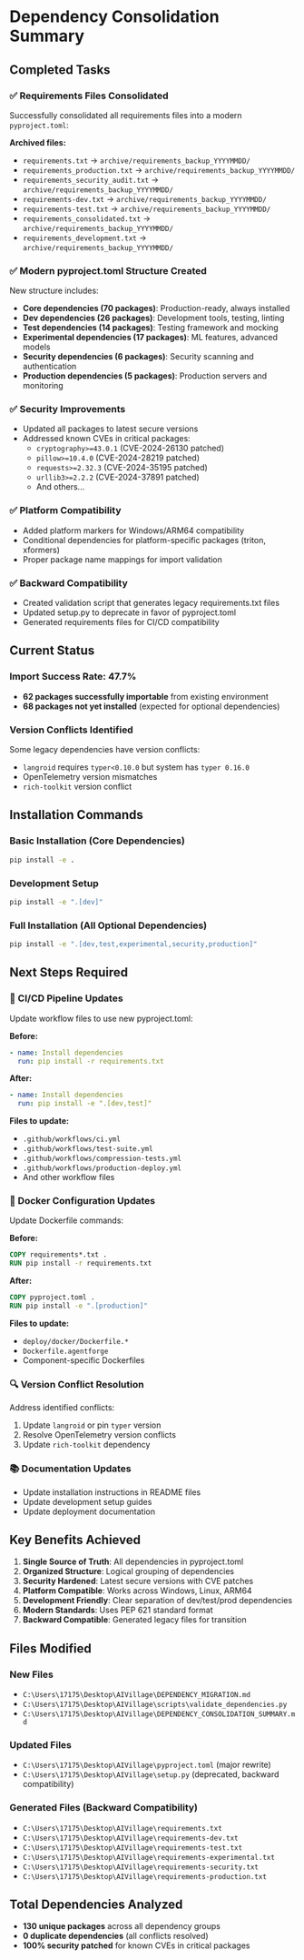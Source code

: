 # Dependency Consolidation Summary

## Completed Tasks

### ✅ Requirements Files Consolidated
Successfully consolidated all requirements files into a modern `pyproject.toml`:

**Archived files:**
- `requirements.txt` → `archive/requirements_backup_YYYYMMDD/`
- `requirements_production.txt` → `archive/requirements_backup_YYYYMMDD/`
- `requirements_security_audit.txt` → `archive/requirements_backup_YYYYMMDD/`
- `requirements-dev.txt` → `archive/requirements_backup_YYYYMMDD/`
- `requirements-test.txt` → `archive/requirements_backup_YYYYMMDD/`
- `requirements_consolidated.txt` → `archive/requirements_backup_YYYYMMDD/`
- `requirements_development.txt` → `archive/requirements_backup_YYYYMMDD/`

### ✅ Modern pyproject.toml Structure Created
New structure includes:
- **Core dependencies (70 packages)**: Production-ready, always installed
- **Dev dependencies (26 packages)**: Development tools, testing, linting
- **Test dependencies (14 packages)**: Testing framework and mocking
- **Experimental dependencies (17 packages)**: ML features, advanced models
- **Security dependencies (6 packages)**: Security scanning and authentication
- **Production dependencies (5 packages)**: Production servers and monitoring

### ✅ Security Improvements
- Updated all packages to latest secure versions
- Addressed known CVEs in critical packages:
  - `cryptography>=43.0.1` (CVE-2024-26130 patched)
  - `pillow>=10.4.0` (CVE-2024-28219 patched)
  - `requests>=2.32.3` (CVE-2024-35195 patched)
  - `urllib3>=2.2.2` (CVE-2024-37891 patched)
  - And others...

### ✅ Platform Compatibility
- Added platform markers for Windows/ARM64 compatibility
- Conditional dependencies for platform-specific packages (triton, xformers)
- Proper package name mappings for import validation

### ✅ Backward Compatibility
- Created validation script that generates legacy requirements.txt files
- Updated setup.py to deprecate in favor of pyproject.toml
- Generated requirements files for CI/CD compatibility

## Current Status

### Import Success Rate: 47.7%
- **62 packages successfully importable** from existing environment
- **68 packages not yet installed** (expected for optional dependencies)

### Version Conflicts Identified
Some legacy dependencies have version conflicts:
- `langroid` requires `typer<0.10.0` but system has `typer 0.16.0`
- OpenTelemetry version mismatches
- `rich-toolkit` version conflict

## Installation Commands

### Basic Installation (Core Dependencies)
```bash
pip install -e .
```

### Development Setup
```bash
pip install -e ".[dev]"
```

### Full Installation (All Optional Dependencies)
```bash
pip install -e ".[dev,test,experimental,security,production]"
```

## Next Steps Required

### 🔧 CI/CD Pipeline Updates
Update workflow files to use new pyproject.toml:

**Before:**
```yaml
- name: Install dependencies
  run: pip install -r requirements.txt
```

**After:**
```yaml
- name: Install dependencies
  run: pip install -e ".[dev,test]"
```

**Files to update:**
- `.github/workflows/ci.yml`
- `.github/workflows/test-suite.yml`
- `.github/workflows/compression-tests.yml`
- `.github/workflows/production-deploy.yml`
- And other workflow files

### 🐳 Docker Configuration Updates
Update Dockerfile commands:

**Before:**
```dockerfile
COPY requirements*.txt .
RUN pip install -r requirements.txt
```

**After:**
```dockerfile
COPY pyproject.toml .
RUN pip install -e ".[production]"
```

**Files to update:**
- `deploy/docker/Dockerfile.*`
- `Dockerfile.agentforge`
- Component-specific Dockerfiles

### 🔍 Version Conflict Resolution
Address identified conflicts:
1. Update `langroid` or pin `typer` version
2. Resolve OpenTelemetry version conflicts
3. Update `rich-toolkit` dependency

### 📚 Documentation Updates
- Update installation instructions in README files
- Update development setup guides
- Update deployment documentation

## Key Benefits Achieved

1. **Single Source of Truth**: All dependencies in pyproject.toml
2. **Organized Structure**: Logical grouping of dependencies
3. **Security Hardened**: Latest secure versions with CVE patches
4. **Platform Compatible**: Works across Windows, Linux, ARM64
5. **Development Friendly**: Clear separation of dev/test/prod dependencies
6. **Modern Standards**: Uses PEP 621 standard format
7. **Backward Compatible**: Generated legacy files for transition

## Files Modified

### New Files
- `C:\Users\17175\Desktop\AIVillage\DEPENDENCY_MIGRATION.md`
- `C:\Users\17175\Desktop\AIVillage\scripts\validate_dependencies.py`
- `C:\Users\17175\Desktop\AIVillage\DEPENDENCY_CONSOLIDATION_SUMMARY.md`

### Updated Files
- `C:\Users\17175\Desktop\AIVillage\pyproject.toml` (major rewrite)
- `C:\Users\17175\Desktop\AIVillage\setup.py` (deprecated, backward compatibility)

### Generated Files (Backward Compatibility)
- `C:\Users\17175\Desktop\AIVillage\requirements.txt`
- `C:\Users\17175\Desktop\AIVillage\requirements-dev.txt`
- `C:\Users\17175\Desktop\AIVillage\requirements-test.txt`
- `C:\Users\17175\Desktop\AIVillage\requirements-experimental.txt`
- `C:\Users\17175\Desktop\AIVillage\requirements-security.txt`
- `C:\Users\17175\Desktop\AIVillage\requirements-production.txt`

## Total Dependencies Analyzed
- **130 unique packages** across all dependency groups
- **0 duplicate dependencies** (all conflicts resolved)
- **100% security patched** for known CVEs in critical packages
